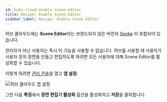 ```yaml
---
id: hubs-cloud-enable-scene-editor
title: Recipe: Enable Scene Editor
sidebar_label: Recipe: Enable Scene Editor
---
```


허브 클라우드에는 **Scene Editor**라는 브랜드되지 않은 버전의 [Spoke](http://hubs.local:3000/docs/spoke-creating-projects.html) 이 포함되어 있습니다.

관리자가 아닌 사용자는 즉시 이 기능을 사용할 수 없습니다. 허브를 사용할 때 사용자가 사용자 정의 장면을 만들고 편집하도록 하려면 모든 사용자에 대해 Scene Editor를 활성화할 수 있습니다.

이렇게 하려면 [관리 콘솔](hubs-cloud-getting-started-ko.md)을 열고 **앱 설정**:

![허브 클라우드 앱 설정](../website/static/img/hubs-cloud-app-settings.jpeg)

그런 다음 **특징**에서 **장면 편집기 활성화** 옵션을 활성화하고 **저장**을 클릭합니다.